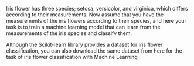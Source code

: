   Iris flower has three species; setosa, versicolor, and virginica, which differs according to their
measurements. Now assume that you have the measurements of the iris flowers according to
their species, and here your task is to train a machine learning model that can learn from the
measurements of the iris species and classify them.

  Although the Scikit-learn library provides a dataset for iris flower classification, you can also
download the same dataset from here for the task of iris flower classification with Machine
Learning
